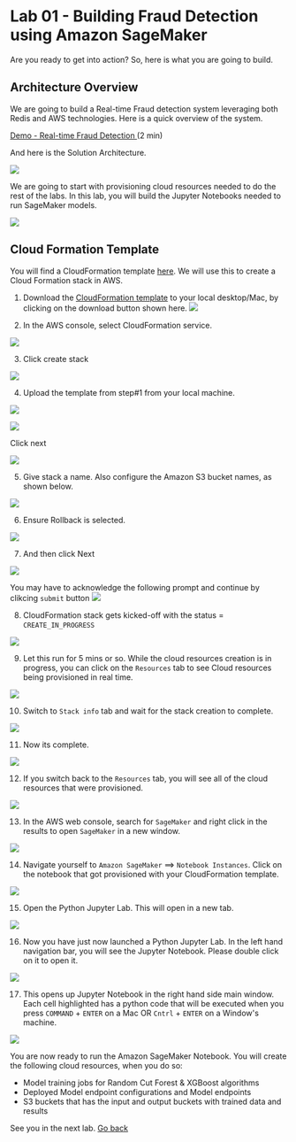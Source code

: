 # Lab 01 - Building Fraud Detection using Amazon SageMaker
Are you ready to get into action?
So, here is what you are going to build.

## Architecture Overview
We are going to build a Real-time Fraud detection system leveraging both Redis and AWS technologies.
Here is a quick overview of the system.

[Demo - Real-time Fraud Detection ](https://docs.google.com/presentation/d/1h6GrhdR6_Dt-NP9BEcea5mlGtYE4Atk1QlBvCMu1WCA/edit#slide=id.g24608284783_0_1198) (2 min)

And here is the Solution Architecture.

![](images/01-arch-overview.png)

We are going to start with provisioning cloud resources needed to do the rest of the labs.
In this lab, you will build the Jupyter Notebooks needed to run SageMaker models.

![](images/WhereAmI-Lab1.png)

## Cloud Formation Template

You will find a CloudFormation template [here](https://github.com/Redislabs-Solution-Architects/aws-fraud-detection/blob/main/aws/sagemaker/fraud-detection-using-machine-learning.template).  We will use this to create a Cloud Formation stack in AWS.

1. Download the [CloudFormation template](https://github.com/Redislabs-Solution-Architects/aws-fraud-detection/blob/main/aws/sagemaker/fraud-detection-using-machine-learning.template) to your local desktop/Mac, by clicking on the download button shown here.
![](images/02-download-cf-template.png)


2. In the AWS console, select CloudFormation service.

![](images/03-cloudformation.png)

3. Click create stack

![](images/04-create-stack.png)

4. Upload the template from step#1 from your local machine.

![](images/05-create-stack.png)

![](images/06-create-stack.png)

Click next

![](images/07-create-stack.png)

5. Give stack a name. Also configure the Amazon S3 bucket names, as shown below.

![](images/08-create-stack.png)

6. Ensure Rollback is selected.

![](images/09-create-stack.png)

7. And then click Next

![](images/10-create-stack.png)

You may have to acknowledge the following prompt and continue by clikcing `submit` button
![](images/10b-create-stack.png)

8. CloudFormation stack gets kicked-off with the status = `CREATE_IN_PROGRESS`

![](images/11-create-stack.png)

9. Let this run for 5 mins or so. While the cloud resources creation is in progress, you can click on the `Resources` tab to see Cloud resources being provisioned in real time.

![](images/12-create-stack.png)

10. Switch to `Stack info` tab and wait for the stack creation to complete.

![](images/13-create-stack.png)

11. Now its complete.

![](images/14-create-stack.png)

12. If you switch back to the `Resources` tab, you will see all of the cloud resources that were provisioned.

![](images/15-create-stack-status.png)

13. In the AWS web console, search for `SageMaker` and right click in the results to open `SageMaker` in a new window.

![](images/16-sagemaker.png)

14. Navigate yourself to `Amazon SageMaker` ==> `Notebook Instances`. Click on the notebook that got provisioned with your CloudFormation template.

![](images/17-sagemaker.png)

15. Open the Python Jupyter Lab. This will open in a new tab.

![](images/18-sagemaker.png)

16. Now you have just now launched a Python Jupyter Lab. In the left hand navigation bar, you will see the Jupyter Notebook. Please double click on it to open it.

![](images/19-sagemaker.png)

17. This opens up Jupyter Notebook in the right hand side main window. Each cell highlighted has a python code that will be executed when you press `COMMAND` + `ENTER` on a Mac OR `Cntrl` + `ENTER` on a Window's machine.

![](images/20-sagemaker.png)

You are now ready to run the Amazon SageMaker Notebook. You will create the following cloud resources, when you do so:

* Model training jobs for Random Cut Forest & XGBoost algorithms
* Deployed Model endpoint configurations and Model endpoints
* S3 buckets that has the input and output buckets with trained data and results

See you in the next lab.  [Go back](..)
